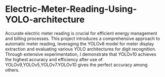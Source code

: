 # Electric-Meter-Reading-Using-YOLO-architecture
Accurate electric meter reading is crucial for efficient energy management and billing processes. This project introduces a comprehensive approach to automatic meter reading, leveraging the YOLOv8 model for meter display extraction and evaluating various YOLO architectures for digit recognition. Through extensive experimentation, I demonstrate that YOLOv10 achieves the highest accuracy and efficiency after use of YOLOv9,YOLOv5,YOLOv7.YOLOv10 gives the perfect accuracy among others.
